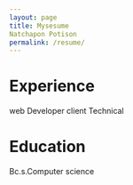 ```yaml
---
layout: page
title: Mysesume
Natchapon Potison
permalink: /resume/
---
```

# Experience
web Developer client Technical

# Education
Bc.s.Computer science
